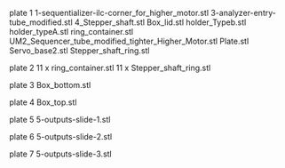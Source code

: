 plate 1
1-sequentializer-ilc-corner_for_higher_motor.stl
3-analyzer-entry-tube_modified.stl
4_Stepper_shaft.stl
Box_lid.stl
holder_Typeb.stl
holder_typeA.stl
ring_container.stl
UM2_Sequencer_tube_modified_tighter_Higher_Motor.stl
Plate.stl
Servo_base2.stl
Stepper_shaft_ring.stl

plate 2
11 x ring_container.stl
11 x Stepper_shaft_ring.stl

plate 3
Box_bottom.stl

plate 4
Box_top.stl

plate 5
5-outputs-slide-1.stl

plate 6
5-outputs-slide-2.stl

plate 7
5-outputs-slide-3.stl
